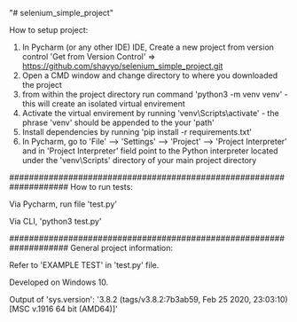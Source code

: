 "# selenium_simple_project" 


How to setup project:
1. In Pycharm (or any other IDE) IDE, Create a new project from version control 'Get from Version Control' => https://github.com/shayyo/selenium_simple_project.git
2. Open a CMD window and change directory to where you downloaded the project
3. from within the project directory run command 'python3 -m venv venv' - this will create an isolated virtual envirement
4. Activate the virtual envirement by running 'venv\Scripts\activate' - the phrase 'venv' should be appended to the your 'path' 
5. Install dependencies by running 'pip install -r requirements.txt'
6. In Pycharm, go to 'File' --> 'Settings' --> 'Project' --> 'Project Interpreter' and in 'Project Interpreter' field point to the Python interpreter located under the 'venv\Scripts' directory of your main project directory


####################################################################
How to run tests:

Via Pycharm, run file 'test.py'

Via CLI, 'python3 test.py' 


####################################################################
General project information:

Refer to 'EXAMPLE TEST' in 'test.py' file.

Developed on Windows 10.

Output of 'sys.version':
'3.8.2 (tags/v3.8.2:7b3ab59, Feb 25 2020, 23:03:10) [MSC v.1916 64 bit (AMD64)]'
